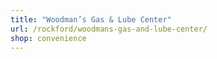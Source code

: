 ```yaml
---
title: "Woodman’s Gas & Lube Center"
url: /rockford/woodmans-gas-and-lube-center/
shop: convenience
---
```

